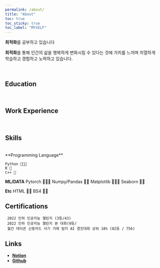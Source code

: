 ```yaml
---
permalink: /about/
title: "About"
toc: true
toc_sticky: true
toc_label: "MYSELF"
---
```


**최적화**를 공부하고 있습니다

**최적화**를 통해 인간의 삶을 행복하게 변화시킬 수 있다는 것에 가치를 느끼며 치열하게 학습하고 경험하고 노력하고 있습니다.

<br/>

## **Education**



<br/>




## **Work Experience**




<br/>





## **Skills**

<br/>
**Programming Language**
    
    Python 💚💚💚
    R 💚
    C++ 💚

**ML/DATA**
    Pytorch 💚💚💚
    Numpy/Pandas 💚💚
    Matplotlib 💚💚💚
    Seaborn 💚💚

**Etc**
    HTML 💚💚
    BS4  💚💚
    
## **Certifications**
     2022 인하 인공지능 챌린지 (3등/43)
     2022 인하 인공지능 챌린지 본 대회(9등/
     월간 데이콘 신용카드 사기 거래 탐지 AI 경진대회 상위 18% (82등 / 756)



## Links
- [**Notion**](https://scratched-rayon-d71.notion.site/b0d17a08c46847aa868248582573b85e)
- [**Github**](https://github.com/cheon12)

    
    
